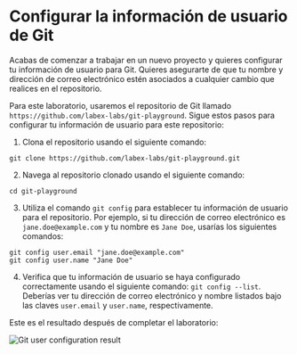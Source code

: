 # Configurar la información de usuario de Git

Acabas de comenzar a trabajar en un nuevo proyecto y quieres configurar tu información de usuario para Git. Quieres asegurarte de que tu nombre y dirección de correo electrónico estén asociados a cualquier cambio que realices en el repositorio.

Para este laboratorio, usaremos el repositorio de Git llamado `https://github.com/labex-labs/git-playground`. Sigue estos pasos para configurar tu información de usuario para este repositorio:

1. Clona el repositorio usando el siguiente comando:

```
git clone https://github.com/labex-labs/git-playground.git
```

2. Navega al repositorio clonado usando el siguiente comando:

```
cd git-playground
```

3. Utiliza el comando `git config` para establecer tu información de usuario para el repositorio. Por ejemplo, si tu dirección de correo electrónico es `jane.doe@example.com` y tu nombre es `Jane Doe`, usarías los siguientes comandos:

```
git config user.email "jane.doe@example.com"
git config user.name "Jane Doe"
```

4. Verifica que tu información de usuario se haya configurado correctamente usando el siguiente comando: `git config --list`. Deberías ver tu dirección de correo electrónico y nombre listados bajo las claves `user.email` y `user.name`, respectivamente.

Este es el resultado después de completar el laboratorio:

![Git user configuration result](../assets/challenge-config-user-step1-1.png)
